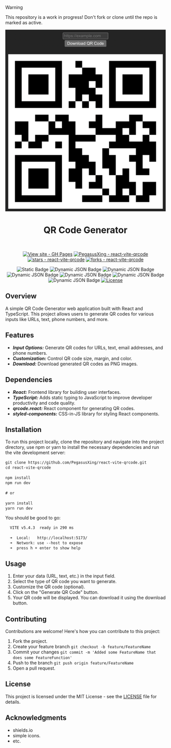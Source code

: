 
> [!WARNING]
> This repository is a work in progress! Don't fork or clone until the repo is marked as active.

<!--suppress HtmlDeprecatedAttribute -->
<div class="project-badges" align=center>

![Sample screenshot](src/assets/img.png)

# QR Code Generator
<br>

[![View site - GH Pages](https://img.shields.io/badge/View_site-Netlify-2ea44f?style=flat)](https://react-qrgen.netlify.app/)
[![PegasusXing - react-vite-qrcode](https://img.shields.io/static/v1?label=PegasusXing&message=react-vite-qrcode&color=blue&logo=github)](https://github.com/PegasusXing/react-vite-qrcode "Go to GitHub repo")
[![stars - react-vite-qrcode](https://img.shields.io/github/stars/PegasusXing/react-vite-qrcode?style=social)](https://github.com/PegasusXing/react-vite-qrcode)
[![forks - react-vite-qrcode](https://img.shields.io/github/forks/PegasusXing/react-vite-qrcode?style=social)](https://github.com/PegasusXing/react-vite-qrcode)

![Static Badge](https://img.shields.io/badge/status-active-AAFF00)
![Dynamic JSON Badge](https://img.shields.io/badge/dynamic/json?url=https%3A%2F%2Fraw.githubusercontent.com%2FPegasusXing%2Freact-vite-qrcode%2Fmain%2Fpackage.json&query=%24.version&style=flat&label=version&color=06B6D4)
![Dynamic JSON Badge](https://img.shields.io/badge/dynamic/json?url=https%3A%2F%2Fraw.githubusercontent.com%2FPegasusXing%2Freact-vite-qrcode%2Fmain%2Fpackage.json&query=%24.devDependencies.vite&style=flat&logo=vite&label=vite&color=646CFF)
![Dynamic JSON Badge](https://img.shields.io/badge/dynamic/json?url=https%3A%2F%2Fraw.githubusercontent.com%2FPegasusXing%2Freact-vite-qrcode%2Fmain%2Fpackage.json&query=%24.dependencies.react&style=flat&logo=react&label=react&color=61DAFB)
![Dynamic JSON Badge](https://img.shields.io/badge/dynamic/json?url=https%3A%2F%2Fraw.githubusercontent.com%2FPegasusXing%2Freact-vite-qrcode%2Fmain%2Fpackage.json&query=%24.devDependencies.typescript&style=flat&logo=typescript&label=typescript&color=3178C6)
![Dynamic JSON Badge](https://img.shields.io/badge/dynamic/json?url=https%3A%2F%2Fraw.githubusercontent.com%2FPegasusXing%2Freact-vite-qrcode%2Fmain%2Fpackage.json&query=%24.devDependencies.eslint&style=flat&logo=eslint&label=eslint&color=4B32C3)
![Dynamic JSON Badge](https://img.shields.io/badge/dynamic/json?url=https%3A%2F%2Fraw.githubusercontent.com%2FPegasusXing%2Freact-vite-qrcode%2Fmain%2Fpackage.json&query=%24.dependencies%5B%22qrcode.react%22%5D&style=flat&logo=data%3Aimage%2Fsvg%2Bxml%3Bbase64%2CPHN2ZyB4bWxucz0iaHR0cDovL3d3dy53My5vcmcvMjAwMC9zdmciIGVuYWJsZS1iYWNrZ3JvdW5kPSJuZXcgMCAwIDI0IDI0IiBoZWlnaHQ9IjI0IiB2aWV3Qm94PSIwIDAgMjQgMjQiIHdpZHRoPSIyNCI%2BPGc%2BPHJlY3QgZmlsbD0ibm9uZSIgaGVpZ2h0PSIyNCIgd2lkdGg9IjI0Ii8%2BPC9nPjxnPjxnPjxwYXRoIGQ9Ik0zLDExaDhWM0gzVjExeiBNNSw1aDR2NEg1VjV6Ii8%2BPHBhdGggZD0iTTMsMjFoOHYtOEgzVjIxeiBNNSwxNWg0djRINVYxNXoiLz48cGF0aCBkPSJNMTMsM3Y4aDhWM0gxM3ogTTE5LDloLTRWNWg0Vjl6Ii8%2BPHJlY3QgaGVpZ2h0PSIyIiB3aWR0aD0iMiIgeD0iMTkiIHk9IjE5Ii8%2BPHJlY3QgaGVpZ2h0PSIyIiB3aWR0aD0iMiIgeD0iMTMiIHk9IjEzIi8%2BPHJlY3QgaGVpZ2h0PSIyIiB3aWR0aD0iMiIgeD0iMTUiIHk9IjE1Ii8%2BPHJlY3QgaGVpZ2h0PSIyIiB3aWR0aD0iMiIgeD0iMTMiIHk9IjE3Ii8%2BPHJlY3QgaGVpZ2h0PSIyIiB3aWR0aD0iMiIgeD0iMTUiIHk9IjE5Ii8%2BPHJlY3QgaGVpZ2h0PSIyIiB3aWR0aD0iMiIgeD0iMTciIHk9IjE3Ii8%2BPHJlY3QgaGVpZ2h0PSIyIiB3aWR0aD0iMiIgeD0iMTciIHk9IjEzIi8%2BPHJlY3QgaGVpZ2h0PSIyIiB3aWR0aD0iMiIgeD0iMTkiIHk9IjE1Ii8%2BPC9nPjwvZz48L3N2Zz4%3D&logoColor=ffffff&label=qrcode%20react)
[![License](https://img.shields.io/badge/License-MIT-blue)](#license)

</div>

## Overview
A simple QR Code Generator web application built with React and TypeScript. This project allows users to generate QR codes for various inputs like URLs, text, phone numbers, and more.

## Features
* ***Input Options:*** Generate QR codes for URLs, text, email addresses, and phone numbers.
* ***Customization:*** Control QR code size, margin, and color.
* ***Download:*** Download generated QR codes as PNG images.

## Dependencies
* ***React:*** Frontend library for building user interfaces.
* ***TypeScript:*** Adds static typing to JavaScript to improve developer productivity and code quality.
* ***qrcode.react:*** React component for generating QR codes.
* ***styled-components:*** CSS-in-JS library for styling React components.

## Installation
To run this project locally, clone the repository and navigate into the project directory, use npm or yarn to install the necessary dependencies and run the vite development server:
```
git clone https://github.com/PegasusXing/react-vite-qrcode.git
cd react-vite-qrcode

npm install
npm run dev

# or

yarn install
yarn run dev
```
You should be good to go:
```
  VITE v5.4.3  ready in 290 ms

  ➜  Local:   http://localhost:5173/ 
  ➜  Network: use --host to expose
  ➜  press h + enter to show help
```

## Usage
1. Enter your data (URL, text, etc.) in the input field.
2. Select the type of QR code you want to generate.
3. Customize the QR code (optional).
4. Click on the "Generate QR Code" button.
5. Your QR code will be displayed. You can download it using the download button.

## Contributing
Contributions are welcome! Here's how you can contribute to this project:
1. Fork the project.
2. Create your feature branch ``` git checkout -b feature/FeatureName ```
3. Commit your changes ``` git commit -m 'Added some FeatureName that does some FeatureFunction' ```
4. Push to the branch ``` git push origin feature/FeatureName ```
5. Open a pull request.

## License
This project is licensed under the MIT License - see the [LICENSE](https://github.com/PegasusXing/react-vite-qrcode/blob/main/LICENSE.md) file for details.

## Acknowledgments
* shields.io
* simple icons.
* etc.